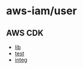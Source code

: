 # aws-iam/user

## AWS CDK

- [lib](https://github.com/aws/aws-cdk/blob/f9f3681be9fc6a0c998cd26119053c5832ef9806/packages/aws-cdk-lib/aws-iam/lib/user.ts)
- [test](https://github.com/aws/aws-cdk/blob/f9f3681be9fc6a0c998cd26119053c5832ef9806/packages/aws-cdk-lib/aws-iam/test/user.test.ts)
- [integ](https://github.com/aws/aws-cdk/blob/a2c633f1e698249496f11338312ab42bd7b1e4f0/packages/@aws-cdk-testing/framework-integ/test/aws-iam/test/integ.user.ts)

